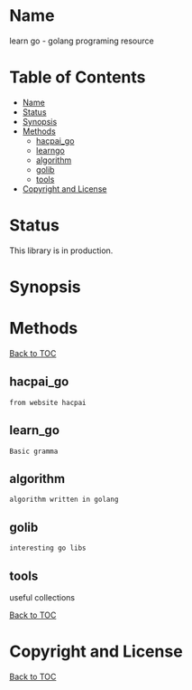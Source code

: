 Name                                                                                                                                                           
====

 learn go  - golang programing resource

Table of Contents
=================
 
* [Name](#name)
* [Status](#status)
* [Synopsis](#synopsis)
* [Methods](#methods)
    * [hacpai_go](#hacpai_go)
    * [learngo](#learngo)
    * [algorithm](#algorithm)
    * [golib](#golib)
    * [tools](#go_tools)
* [Copyright and License](#copyright-and-licenskkkke)

Status
======

This library is in production.

Synopsis
========


Methods
========
[Back to TOC](#table-of-contents)

hacpai_go
---
`from website hacpai`

learn_go
---
`Basic gramma`

algorithm
---
`algorithm written in golang`

golib
---
`interesting go libs`

tools
---
 useful collections


[Back to TOC](#table-of-contents)


Copyright and License
========
[Back to TOC](#table-of-contents)


